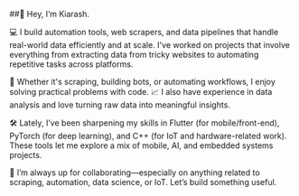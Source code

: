 ##👋 Hey, I’m Kiarash.

💻 I build automation tools, web scrapers, and data pipelines that handle real-world data efficiently and at scale. I've worked on projects that involve everything from extracting data from tricky websites to automating repetitive tasks across platforms.

🤖 Whether it's scraping, building bots, or automating workflows, I enjoy solving practical problems with code.
📈 I also have experience in data analysis and love turning raw data into meaningful insights.

🛠️ Lately, I’ve been sharpening my skills in Flutter (for mobile/front-end), PyTorch (for deep learning), and C++ (for IoT and hardware-related work). These tools let me explore a mix of mobile, AI, and embedded systems projects.

🚀 I’m always up for collaborating—especially on anything related to scraping, automation, data science, or IoT. Let’s build something useful.

